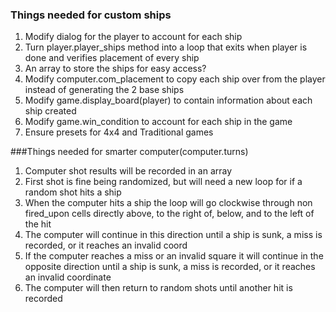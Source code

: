 ### Things needed for custom ships
1. Modify dialog for the player to account for each ship
2. Turn player.player_ships method into a loop that exits when player is done
 and verifies placement of every ship
3. An array to store the ships for easy access?
4. Modify computer.com_placement to copy each ship over from the player instead
 of generating the 2 base ships
5. Modify game.display_board(player) to contain information about each ship
 created
6. Modify game.win_condition to account for each ship in the game
7. Ensure presets for 4x4 and Traditional games




###Things needed for smarter computer(computer.turns)
1. Computer shot results will be recorded in an array
2. First shot is fine being randomized, but will need a new loop for if a
 random shot hits a ship
3. When the computer hits a ship the loop will go clockwise through non
 fired_upon cells directly above, to the right of, below, and to the left of
 the hit
4. The computer will continue in this direction until a ship is sunk, a miss is
 recorded, or it reaches an invalid coord
5. If the computer reaches a miss or an invalid square it will continue in the
 opposite direction until a ship is sunk, a miss is recorded, or it reaches an
 invalid coordinate
6. The computer will then return to random shots until another hit is recorded
